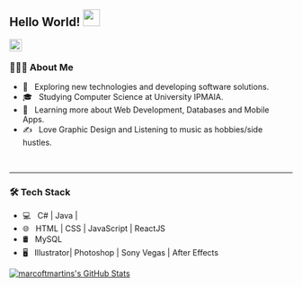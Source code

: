 ## Hello World! <img src="https://raw.githubusercontent.com/iampavangandhi/iampavangandhi/master/gifs/Hi.gif" width="30px"></h2>

<a href="https://github.com/marcoftmartins">
  <img align="left" alt="marcoftmartins's Github" width="22px" src="https://cdn.jsdelivr.net/npm/simple-icons@v3/icons/github.svg" />
</a>
</br>

<h3> 👨🏻‍💻 About Me </h3>

- 🤔 &nbsp; Exploring new technologies and developing software solutions.
- 🎓 &nbsp; Studying Computer Science at University IPMAIA.
- 🌱 &nbsp; Learning more about Web Development, Databases and Mobile Apps.
- ✍️ &nbsp; Love Graphic Design and Listening to music as hobbies/side hustles.
</br>

<hr>

<h3>🛠 Tech Stack</h3>

- 💻 &nbsp; C# | Java |
- 🌐 &nbsp; HTML | CSS | JavaScript | ReactJS
- 🛢 &nbsp; MySQL
- 🖥 &nbsp; Illustrator| Photoshop | Sony Vegas | After Effects

[![marcoftmartins's GitHub Stats](https://github-readme-stats.vercel.app/api?username=marcoftmartins&show_icons=true)](https://github.com/marcoftmartins)
